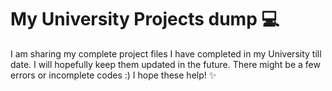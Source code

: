 # My University Projects dump 💻
I am sharing my complete project files I have completed in my University till date. I will hopefully keep them updated in the future. There might be a few errors or incomplete codes :)
I hope these help! ✨

